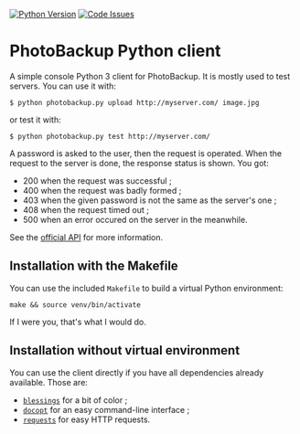 [![Python Version](https://img.shields.io/badge/Python-3-brightgreen.svg?style=plastic)](http://python.org) [![Code Issues](https://www.quantifiedcode.com/api/v1/project/8c46c0185dbf4d6097f2c92e08e67536/badge.svg)](https://www.quantifiedcode.com/app/project/8c46c0185dbf4d6097f2c92e08e67536)

# PhotoBackup Python client
A simple console Python 3 client for PhotoBackup. It is mostly used to test servers.
You can use it with:

    $ python photobackup.py upload http://myserver.com/ image.jpg

or test it with:

    $ python photobackup.py test http://myserver.com/

A password is asked to the user, then the request is operated.
When the request to the server is done, the response status is shown.
You got:

 * 200 when the request was successful ;
 * 400 when the request was badly formed ;
 * 403 when the given password is not the same as the server's one ;
 * 408 when the request timed out ;
 * 500 when an error occured on the server in the meanwhile.

See the [official API](https://github.com/PhotoBackup/api/blob/master/api.raml) for more information.

## Installation with the Makefile
You can use the included `Makefile` to build a virtual Python environment:

    make && source venv/bin/activate

If I were you, that's what I would do.


## Installation without virtual environment
You can use the client directly if you have all dependencies already available.
Those are:

* [`blessings`](https://pypi.python.org/pypi/blessings/) for a bit of color ;
* [`docopt`](http://docopt.org/) for an easy command-line interface ;
* [`requests`](http://docs.python-requests.org/) for easy HTTP requests.
